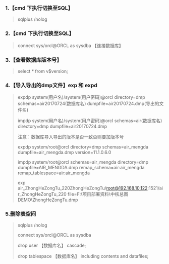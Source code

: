 ### 1.【cmd 下执行切换至SQL】
> sqlplus /nolog 

### 2.【cmd 下执行切换至SQL】
> connect sys/orcl@ORCL as sysdba 【连接数据库】

### 3.【查看数据库版本号】
> select * from v$version; 

### 4.【导入导出的dmp文件】exp 和 expd
> expdp system(用户名)/system(用户密码)@orcl directory=dmp schemas=air20170724(数据库名) dumpfile=air20170724.dmp(导出的文件名)
>
> impdp system(用户名)/system(用户密码)@orcl schemas=air(数据库名) directory=dmp dumpfile=air20170724.dmp
>
> 注意：数据库导入导出的版本是否一致否则要加版本号
>
> expdp system/root@orcl directory=dmp schemas=air_mengda dumpfile=air_mengda.dmp version=11.1.0.6.0
>
> impdp system/root@orcl schemas=air_mengda directory=dmp dumpfile=AIR_MENGDA.dmp  remap_schema=air:air_mengda remap_tablespace=air:air_mengda 
>
> exp air_ZhongHeZongTu_220ZhongHeZongTu/root@192.168.10.122:1521/air_ZhongHeZongTu_220 file=F:\项目部署资料\中核总图DEMO\ZhongHeZongTu.dmp

### 5.删除表空间
> sqlplus /nolog
>
> connect sys/orcl@ORCL as sysdba
>
> drop user 【数据库名】 cascade; 
>
> drop tablespace 【数据库名】 including contents and datafiles;

